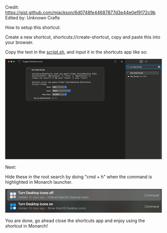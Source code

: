 Credit: https://gist.github.com/mjackson/6d0748fe44687877d3e44e0ef9172c9b
Edited by: Unknown Crafts

How to setup this shortcut:

Create a new shortcut, shortcuts://create-shortcut, copy and paste this into your browser.

Copy the text in the [script.sh](script.sh), and input it in the shortcuts app like so:

<picture>
<img alt="Shows the way the script looks in apple shortcuts app." src="images/image.png">
</picture>


Next:

Hide these in the root search by doing "cmd + h" when the command is highlighted in Monarch launcher.

<picture>
<img alt="Hiding the existing commands in monarch search" src="images/image2.png">
</picture>


You are done, go ahead close the shortcuts app and enjoy using the shortcut in Monarch!